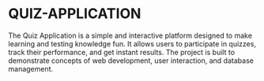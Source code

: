 # QUIZ-APPLICATION
The Quiz Application is a simple and interactive platform designed to make learning and testing knowledge fun. It allows users to participate in quizzes, track their performance, and get instant results. The project is built to demonstrate concepts of web development, user interaction, and database management.
